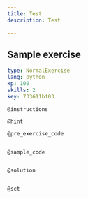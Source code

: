 ```yaml
---
title: Test
description: Test

---
```

## Sample exercise

```yaml
type: NormalExercise
lang: python
xp: 100
skills: 2
key: 733611bf03
```


`@instructions`

`@hint`

`@pre_exercise_code`
```{python}

```

`@sample_code`
```{python}

```

`@solution`
```{python}

```

`@sct`
```{python}

```
